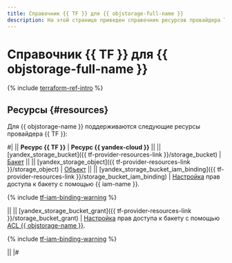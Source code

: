```yaml
---
title: Справочник {{ TF }} для {{ objstorage-full-name }}
description: На этой странице приведен справочник ресурсов провайдера Terraform, которые поддерживаются для сервиса {{ objstorage-name }}.
---
```


# Справочник {{ TF }} для {{ objstorage-full-name }}

{% include [terraform-ref-intro](../_includes/terraform-ref-intro.md) %}

## Ресурсы {#resources}

Для {{ objstorage-name }} поддерживаются следующие ресурсы провайдера {{ TF }}:

#|
|| **Ресурс {{ TF }}** | **Ресурс {{ yandex-cloud }}** ||
|| [yandex_storage_bucket]({{ tf-provider-resources-link }}/storage_bucket) | [Бакет](./concepts/bucket.md) ||
|| [yandex_storage_object]({{ tf-provider-resources-link }}/storage_object) | [Объект](./concepts/object.md) ||
|| [yandex_storage_bucket_iam_binding]({{ tf-provider-resources-link }}/storage_bucket_iam_binding) | 
[Настройка](operations/buckets/iam-access.md) прав доступа к бакету с помощью {{ iam-name }}.

{% include [tf-iam-binding-warning](../_includes/storage/tf-iam-binding-warning.md) %}

||
|| [yandex_storage_bucket_grant]({{ tf-provider-resources-link }}/storage_bucket_grant) | [Настройка](operations/buckets/edit-acl.md) прав доступа к бакету с помощью [ACL {{ objstorage-name }}](./concepts/acl.md).

{% include [tf-iam-binding-warning](../_includes/storage/tf-bucket-grant-warning.md) %}

||
|#